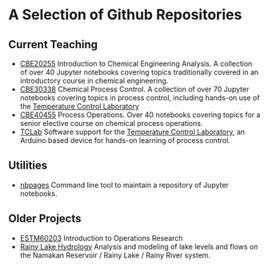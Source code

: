 # A Selection of Github Repositories

## Current Teaching

* [CBE20255](http://jckantor.github.io/CBE20255) Introduction to Chemical Engineering Analysis. A collection
of over 40 Jupyter notebooks covering topics traditionally covered in an introductory course in chemical engineering.
* [CBE30338](http://jckantor.github.io/CBE30338) Chemical Process Control.  A collection of over 70 Jupyter
notebooks covering topics in process control, including hands-on use of the
[Temperature Control Laboratory](http://apmonitor.com/pdc/index.php/Main/ArduinoTemperatureControl)
* [CBE40455](http://jckantor.github.io/CBE40455) Process Operations. Over 40 notebooks covering topics for
a senior elective course on chemical process operations.
* [TCLab](https://github.com/jckantor/TCLab) Software support for the
[Temperature Control Laboratory](http://apmonitor.com/pdc/index.php/Main/ArduinoTemperatureControl), an
 Arduino based device for hands-on learning of process control.

## Utilities

* [nbpages](https://github.com/jckantor/nbpages) Command line tool to maintain a repository of Jupyter 
notebooks.

## Older Projects

* [ESTM60203](http://jckantor.github.io/ESTM60203) Introduction to Operations Research
* [Rainy Lake Hydrology](http://jckantor.github.io/Rainy-Lake-Hydrology/) Analysis and modeling of lake levels and flows on the Namakan Reservoir / Rainy Lake / Rainy River system.
